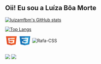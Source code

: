 ## Oii! Eu sou a Luíza Bôa Morte
[![luizamfbm's GitHub stats](https://github-readme-stats.vercel.app/api?username=luizamfbm&theme=dracula&show_icons=true&count_private=true)](https://github.com/luizamfbm/github-readme-stats)

 [![Top Langs](https://github-readme-stats.vercel.app/api/top-langs/?username=luizamfbm&layout=compact&theme=dracula&card_width=500)](https://github.com/luizamfbm/github-readme-stats)
  
  
  <img align="center" alt="Rafa-HTML" height="30" width="40" src="https://raw.githubusercontent.com/devicons/devicon/master/icons/html5/html5-original.svg">
  <img align="center" alt="Rafa-CSS" height="30" width="40" src="https://raw.githubusercontent.com/devicons/devicon/master/icons/css3/css3-original.svg">
  <img align="center" alt="Rafa-CSS" height="30" width="40" src="https://cdn.jsdelivr.net/gh/devicons/devicon/icons/c/c-original.svg" />
  <img align="right" alt="" height="150" style="border-radius:50px;" src="https://width=676&height=676">
</div>
  
  ##
 
<div> 
  <a href="https://instagram.com/" target="_blank"><img src="https://img.shields.io/badge/-Instagram-%23E4405F?style=for-the-badge&logo=instagram&logoColor=white" target="_blank"></a>
 <a href="https://www.linkedin.com/in/lu%C3%ADza-f%C3%A9lix-b%C3%B4a-morte-99908b258/" target="_blank"><img src="https://img.shields.io/badge/-LinkedIn-%230077B5?style=for-the-badge&logo=linkedin&logoColor=white" target="_blank"></a> 
  
</div>

